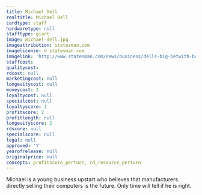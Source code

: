 ```yaml
---
title: Michael Dell
realtitle: Michael Dell
cardtype: staff
hardwaretype: null
stafftype: giant
image: michael-dell.jpg
imageattribution: statesman.com
imagelicense: © statesman.com
imagelink: 'http://www.statesman.com/news/business/dells-big-betwith-buyout-plan-founder-of-computer-/nWKym/'
staffcost:
qualitycost:
rdcost: null
marketingcost: null
longevitycost: null
moneycost: 2
loyaltycost: null
specialcost: null
loyaltyscore: 1
profitscore: 2
profitlength: null
longevityscore: 2
rdscore: null
specialscore: null
legal: null
approved: 'Y'
yearofrelease: null
originalprice: null
concepts: profitscore_perturn, rd_resource_perturn
---
```


Michael is a young business upstart who believes that manufacturers directly selling their computers is the future. Only time will tell if he is right.
